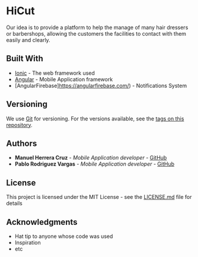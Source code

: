 # HiCut

Our idea is to provide a platform to help the manage of many hair dressers or barbershops, allowing the customers the facilities to 
contact with them easily and clearly.

## Built With

* [Ionic](https://ionicframework.com/) - The web framework used
* [Angular](https://angular.io/) - Mobile Application framework
* [AngularFirebase]https://angularfirebase.com/) - Notifications System

## Versioning

We use [Git](https://git-scm.com/) for versioning. For the versions available, see the [tags on this repository](https://github.com/your/project/tags). 

## Authors

* **Manuel Herrera Cruz** - *Mobile Application developer* - [GitHub](https://github.com/TheCruZ)
* **Pablo Rodriguez Vargas** - *Mobile Application developer* - [GitHub](https://github.com/pablorodrivar)

## License

This project is licensed under the MIT License - see the [LICENSE.md](LICENSE.md) file for details

## Acknowledgments

* Hat tip to anyone whose code was used
* Inspiration
* etc


